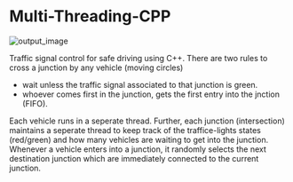 # Multi-Threading-CPP
![output_image](./images/Traffic_Signal.gif)

Traffic signal control for safe driving using C++. There are two rules to cross a junction by any vehicle (moving circles)
* wait unless the traffic signal associated to that junction is green.
* whoever comes first in the junction, gets the first entry into the jnction (FIFO).

Each vehicle runs in a seperate thread. Further, each junction (intersection) maintains a seperate thread to keep track of the traffice-lights states (red/green) and how many vehicles are waiting to get into the junction. Whenever a vehicle enters into a junction, it randomly selects the next destination junction which are immediately connected to the current junction.
